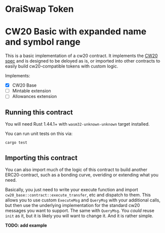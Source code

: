 # OraiSwap Token

# CW20 Basic with expanded name and symbol range

This is a basic implementation of a cw20 contract. It implements
the [CW20 spec](https://github.com/CosmWasm/cosmwasm-plus/tree/master/packages/cw20) and is designed to
be deloyed as is, or imported into other contracts to easily build
cw20-compatible tokens with custom logic.

Implements:

- [x] CW20 Base
- [ ] Mintable extension
- [ ] Allowances extension

## Running this contract

You will need Rust 1.44.1+ with `wasm32-unknown-unknown` target installed.

You can run unit tests on this via:

`cargo test`

## Importing this contract

You can also import much of the logic of this contract to build another
ERC20-contract, such as a bonding curve, overiding or extending what you
need.

Basically, you just need to write your execute function and import
`cw20_base::contract::execute_transfer`, etc and dispatch to them.
This allows you to use custom `ExecuteMsg` and `QueryMsg` with your additional
calls, but then use the underlying implementation for the standard cw20
messages you want to support. The same with `QueryMsg`. You _could_ reuse `init`
as it, but it is likely you will want to change it. And it is rather simple.

**TODO: add example**
